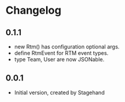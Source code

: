 # Changelog

## 0.1.1

- new Rtm() has configuration optional args.
- define RtmEvent for RTM event types.
- type Team, User are now JSONable.

## 0.0.1

- Initial version, created by Stagehand
